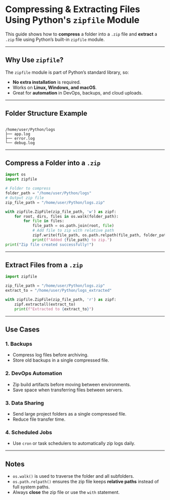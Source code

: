 
# Compressing & Extracting Files Using Python's `zipfile` Module

This guide shows how to **compress** a folder into a `.zip` file and **extract** a `.zip` file using Python’s built-in `zipfile` module.

---

##  Why Use `zipfile`?
The `zipfile` module is part of Python’s standard library, so:
- **No extra installation** is required.
- Works on **Linux, Windows, and macOS**.
- Great for **automation** in DevOps, backups, and cloud uploads.

---

## Folder Structure Example

```

/home/user/Python/logs
├── app.log
├── error.log
└── debug.log

````

---

##  Compress a Folder into a `.zip`

```python
import os
import zipfile

# Folder to compress
folder_path = "/home/user/Python/logs"
# Output zip file
zip_file_path = "/home/user/Python/logs.zip"

with zipfile.ZipFile(zip_file_path, 'w') as zipf:
    for root, dirs, files in os.walk(folder_path):
        for file in files:
            file_path = os.path.join(root, file)
            # Add file to zip with relative path
            zipf.write(file_path, os.path.relpath(file_path, folder_path))
            print(f"Added {file_path} to zip.")
print("Zip file created successfully!")
````

---

##  Extract Files from a `.zip`

```python
import zipfile

zip_file_path = "/home/user/Python/logs.zip"
extract_to = "/home/user/Python/logs_extracted"

with zipfile.ZipFile(zip_file_path, 'r') as zipf:
    zipf.extractall(extract_to)
    print(f"Extracted to {extract_to}")
```

---

##  Use Cases

### 1. **Backups**

* Compress log files before archiving.
* Store old backups in a single compressed file.

### 2. **DevOps Automation**

* Zip build artifacts before moving between environments.
* Save space when transferring files between servers.

### 3. **Data Sharing**

* Send large project folders as a single compressed file.
* Reduce file transfer time.

### 4. **Scheduled Jobs**

* Use `cron` or task schedulers to automatically zip logs daily.

---

##  Notes

* `os.walk()` is used to traverse the folder and all subfolders.
* `os.path.relpath()` ensures the zip file keeps **relative paths** instead of full system paths.
* Always **close** the zip file or use the `with` statement.

